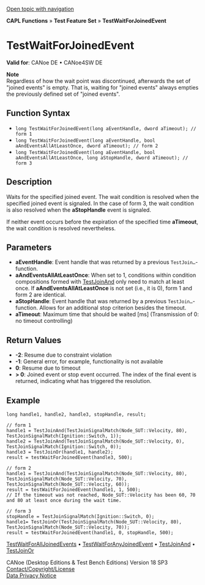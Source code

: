[Open topic with navigation](../../../../../CANoeDEFamily.htm#Topics/CAPLFunctions/Test/Functions/CAPLfunctionTestWaitForJoinedEvent.md)

**CAPL Functions** » **Test Feature Set** » **TestWaitForJoinedEvent**

# TestWaitForJoinedEvent

**Valid for**: CANoe DE • CANoe4SW DE

**Note**  
Regardless of how the wait point was discontinued, afterwards the set of "joined events" is empty. That is, waiting for "joined events" always empties the previously defined set of "joined events".

## Function Syntax

- `long TestWaitForJoinedEvent(long aEventHandle, dword aTimeout); // form 1`
- `long TestWaitForJoinedEvent(long aEventHandle, bool aAndEventsAllAtLeastOnce, dword aTimeout); // form 2`
- `long TestWaitForJoinedEvent(long aEventHandle, bool aAndEventsAllAtLeastOnce, long aStopHandle, dword aTimeout); // form 3`

## Description

Waits for the specified joined event. The wait condition is resolved when the specified joined event is signaled. In the case of form 3, the wait condition is also resolved when the **aStopHandle** event is signaled.

If neither event occurs before the expiration of the specified time **aTimeout**, the wait condition is resolved nevertheless.

## Parameters

- **aEventHandle**: Event handle that was returned by a previous `TestJoin…`-function.
- **aAndEventsAllAtLeastOnce**: When set to 1, conditions within condition compositions formed with [TestJoinAnd](CAPLfunctionTestJoinAnd.md) only need to match at least once. If **aAndEventsAllAtLeastOnce** is not set (i.e., it is 0), form 1 and form 2 are identical.
- **aStopHandle**: Event handle that was returned by a previous `TestJoin…`-function. Allows for an additional stop criterion besides the timeout.
- **aTimeout**: Maximum time that should be waited [ms] (Transmission of 0: no timeout controlling)

## Return Values

- **-2**: Resume due to constraint violation
- **-1**: General error, for example, functionality is not available
- **0**: Resume due to timeout
- **> 0**: Joined event or stop event occurred. The index of the final event is returned, indicating what has triggered the resolution.

## Example

```plaintext
long handle1, handle2, handle3, stopHandle, result;

// form 1
handle1 = TestJoinAnd(TestJoinSignalMatch(Node_SUT::Velocity, 80), TestJoinSignalMatch(Ignition::Switch, 1));
handle2 = TestJoinAnd(TestJoinSignalMatch(Node_SUT::Velocity, 0), TestJoinSignalMatch(Ignition::Switch, 0));
handle3 = TestJoinOr(handle1, handle2);
result = testWaitForJoinedEvent(handle3, 500);

// form 2
handle1 = TestJoinAnd(TestJoinSignalMatch(Node_SUT::Velocity, 80), TestJoinSignalMatch(Node_SUT::Velocity, 70), TestJoinSignalMatch(Node_SUT::Velocity, 60));
result = testWaitForJoinedEvent(handle1, 1, 500);
// If the timeout was not reached, Node_SUT::Velocity has been 60, 70 and 80 at least once during the wait time.

// form 3
stopHandle = TestJoinSignalMatch(Ignition::Switch, 0);
handle1= TestJoinOr(TestJoinSignalMatch(Node_SUT::Velocity, 80), TestJoinSignalMatch(Node_SUT::Velocity, 70));
result = testWaitForJoinedEvent(handle1, 0, stopHandle, 500);
```

[TestWaitForAllJoinedEvents](CAPLfunctionTestWaitForAllJoinedEvents.md) • [TestWaitForAnyJoinedEvent](CAPLfunctionTestWaitForAnyJoinedEvent.md) • [TestJoinAnd](CAPLfunctionTestJoinAnd.md) • [TestJoinOr](CAPLfunctionTestJoinOr.md)

CANoe (Desktop Editions & Test Bench Editions) Version 18 SP3  
[Contact/Copyright/License](../../../Shared/ContactCopyrightLicense.md)  
[Data Privacy Notice](https://www.vector.com/int/en/company/get-info/privacy-policy/)
